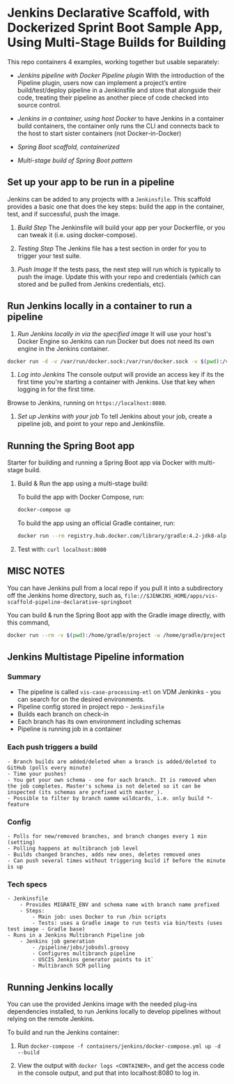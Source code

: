 # Jenkins Declarative Scaffold, with Dockerized Sprint Boot Sample App, Using Multi-Stage Builds for Building

This repo containers 4 examples, working together but usable separately: 

* *Jenkins pipeline with Docker Pipeline plugin* With the introduction of the Pipeline plugin, users now can implement a project’s entire build/test/deploy pipeline in a Jenkinsfile and store that alongside their code, treating their pipeline as another piece of code checked into source control.

* *Jenkins in a container, using host Docker* to have Jenkins in a container build containers, the container only runs the CLI and connects back to the host to start sister containers (not Docker-in-Docker)

* *Spring Boot scaffold, containerized*

* *Multi-stage build of Spring Boot pattern*

## Set up your app to be run in a pipeline

Jenkins can be added to any projects with a `Jenkinsfile`. This scaffold provides a basic one that does the key steps: build the app in the container, test, and if successful, push the image.

1. *Build Step* The Jenkinsfile will build your app per your Dockerfile, or you can tweak it (i.e. using docker-compose).

1. *Testing Step* The Jenkins file has a test section in order for you to trigger your test suite.

1. *Push Image* If the tests pass, the next step will run which is typically to push the image. Update this with your repo and credentials (which can stored and be pulled from Jenkins credentials, etc).

## Run Jenkins locally in a container to run a pipeline

1. *Run Jenkins locally in via the specified image* It will use your host's Docker Engine so Jenkins can run Docker but does not need its own engine in the Jenkins container.

```bash
docker run -d -v /var/run/docker.sock:/var/run/docker.sock -v $(pwd):/var/jenkins_home -p 8080:8080 -p 50000:50000 jareddlc/jenkins-with-docker-socket
```

1. *Log into Jenkins* The console output will provide an access key if its the first time you're starting a container with Jenkins. Use that key when logging in for the first time.

Browse to Jenkins, running on `https://localhost:8080`.

1. *Set up Jenkins with your job* To tell Jenkins about your job, create a pipeline job, and point to your repo and Jenkinsfile.





## Running the Spring Boot app

Starter for building and running a Spring Boot app via Docker with multi-stage build.

1. Build & Run the app using a multi-stage build:

    To build the app with Docker Compose, run:

    ```bash
    docker-compose up
    ```

    To build the app using an official Gradle container, run:

    ```bash
    docker run --rm registry.hub.docker.com/library/gradle:4.2-jdk8-alpine gradle build && java -jar build/libs/hello-spring-boot-0.0.1.jar
    ```

1. Test with: `curl localhost:8080`

## MISC NOTES

You can have Jenkins pull from a local repo if you pull it into a subdirectory off the Jenkins home directory, such as, `file://$JENKINS_HOME/apps/vis-scaffold-pipeline-declarative-springboot`

You can build & run the Spring Boot app with the Gradle image directly, with this command, 

```bash
docker run --rm -v $(pwd):/home/gradle/project -w /home/gradle/project registry.hub.docker.com/library/gradle:4.2-jdk8-alpine gradle build && java -jar build/libs/hello-spring-boot-0.0.1.jar
```

## Jenkins Multistage Pipeline information

### Summary

- The pipeline is called `vis-case-processing-etl` on VDM Jenkinks - you can search for on the desired environments.
- Pipeline config stored in project repo - `Jenkinsfile`
- Builds each branch on check-in
- Each branch has its own environment including schemas
- Pipeline is running job in a container

### Each push triggers a build

    - Branch builds are added/deleted when a branch is added/deleted to GitHub (polls every minute)
    - Time your pushes!
    - You get your own schema - one for each branch. It is removed when the job completes. Master's schema is not deleted so it can be inspected (its schemas are prefixed with master_).
    - Possible to filter by branch namme wildcards, i.e. only build *-feature

### Config

    - Polls for new/removed branches, and branch changes every 1 min (setting)
    - Polling happens at multibranch job level
    - Builds changed branches, adds new ones, deletes removed ones
    - Can push several times without triggering build if before the minute is up

### Tech specs

    - Jenkinsfile
        - Provides MIGRATE_ENV and schema name with branch name prefixed
        - Steps:
            - Main job: uses Docker to run /bin scripts
            - Tests: uses a Gradle image to run tests via bin/tests (uses test image - Gradle base)
    - Runs in a Jenkins Multibranch Pipeline job
        - Jenkins job generation
            - /pipeline/jobs/jobsdsl.groovy
            - Configures multibranch pipeline
            - USCIS Jenkins generator points to it`
            - Multibranch SCM polling

## Running Jenkins locally

You can use the provided Jenkins image with the needed plug-ins dependencies installed, to run Jenkins locally to develop pipelines without relying on the remote Jenkins.

To build and run the Jenkins container:

1. Run `docker-compose -f containers/jenkins/docker-compose.yml up -d --build`

1. View the output with `docker logs <CONTAINER>`, and get the access code in the console output, and put that into localhost:8080 to log in.